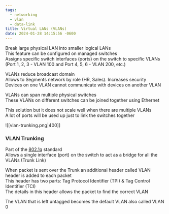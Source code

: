 ```yaml
---
tags:
  - networking
  - vlan
  - data-link
title: Virtual LANs (VLANs)
date: 2024-01-28 14:15:56 -0600
---
```


Break large physical LAN into smaller logical LANs  
This feature can be configured on managed switches  
Assigns specific switch interfaces (ports) on the switch to specific VLANs (Port 1, 2, 3 - VLAN 100 and Port 4, 5, 6 - VLAN 200, etc.)

VLANs reduce broadcast domain  
Allows to Segments network by role (HR, Sales). Increases security  
Devices on one VLAN cannot communicate with devices on another VLAN

VLANs can span multiple physical switches  
These VLANs on different switches can be joined together using Ethernet  

This solution but it does not scale well when there are multiple VLANs  
A lot of ports will be used up just to link the switches together

![[vlan-trunking.png|400]]

### VLAN Trunking

Part of the <u>802.1q</u> standard  
Allows a single interface (port) on the switch to act as a bridge for all the VLANs (Trunk Link)  

When packet is sent over the Trunk an additional header called VLAN header is added to each packet  
This header has two parts: Tag Protocol Identifier (TPI) & Tag Control Identifier (TCI)  
The details in this header allows the packet to find the correct VLAN

The VLAN that is left untagged becomes the default VLAN also called VLAN 0
